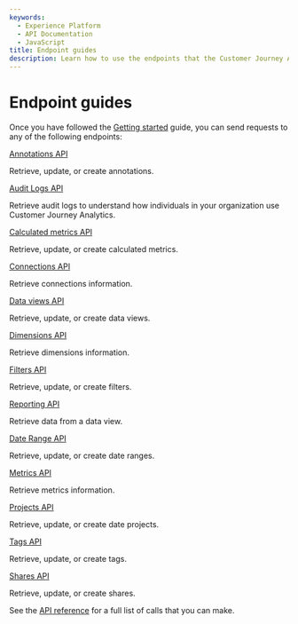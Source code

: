 ```yaml
---
keywords:
  - Experience Platform
  - API Documentation
  - JavaScript
title: Endpoint guides
description: Learn how to use the endpoints that the Customer Journey Analytics API offers.
---
```


# Endpoint guides

Once you have followed the [Getting started](../getting-started/index.md) guide, you can send requests to any of the following endpoints:

<DiscoverBlock slots="link, text"/> 

[Annotations API](annotations/index.md)

Retrieve, update, or create annotations.

<DiscoverBlock slots="link, text"/>

[Audit Logs API](auditlogs/index.md)

Retrieve audit logs to understand how individuals in your organization use Customer Journey Analytics.

<DiscoverBlock slots="link, text"/> 

[Calculated metrics API](calculatedmetrics/index.md)

Retrieve, update, or create calculated metrics.

<DiscoverBlock slots="link, text"/> 

[Connections API](dataviews/index.md)

Retrieve connections information.

<DiscoverBlock slots="link, text"/> 

[Data views API](dataviews/index.md)

Retrieve, update, or create data views.

<DiscoverBlock slots="link, text"/>

[Dimensions API](dimensions/index.md)

Retrieve dimensions information.

<DiscoverBlock slots="link, text"/>

[Filters API](filters/index.md)

Retrieve, update, or create filters.

<DiscoverBlock slots="link, text"/>

[Reporting API](reporting/index.md)

Retrieve data from a data view.

<DiscoverBlock slots="link, text"/>

[Date Range API](dateranges/index.md)

Retrieve, update, or create date ranges.

<DiscoverBlock slots="link, text"/>

[Metrics API](metrics/index.md)

Retrieve metrics information.

<DiscoverBlock slots="link, text"/>

[Projects API](projects/index.md)

Retrieve, update, or create date projects.

<DiscoverBlock slots="link, text"/>

[Tags API](componentmetadata/tags/index.md)

Retrieve, update, or create tags.

<DiscoverBlock slots="link, text"/>

[Shares API](componentmetadata/shares/index.md)

Retrieve, update, or create shares.

See the [API reference](../api.md) for a full list of calls that you can make.
